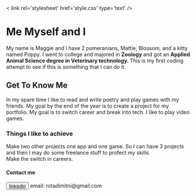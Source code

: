 <html>
    <head>
        < link rel='stylesheet' href='style.css' type='text' /> 
        <title> Welcome to coding part 1 </title>
    </head> 
    <h1> Me Myself and I </h1>
    <body>
     My name is Maggie and I have 2 pomeranians, Mattie, Blossom, and a kitty named Poppy. I went to college and majored in <strong> Zoology </strong> and got an <strong> Applied Animal Science degree in Veterinary technology. </strong>
   This is my first coding attempt to see if this is something that I can do it.
</body>
     <h2> Get To Know Me </h2>
     <p2> 
 In my spare time I like to read and write poetry and play games with my friends. My goal by the end of the year is to create a project for my portfolio. My goal is to switch career and break into tech. 
I like to play video games.
<br>
    <h3> Things I like to achieve </h3> 
    <body> 
   <p3> Make two other projects one app and one game. So I can have 3 projects and then I may do some freelance stuff to profect my skills.<br>
    Make the switch in careers. 
    <h4> Contact me </h4>
    <p4> 
    <button class="favorite styled"
        type="button">
  <a href="www.linkedin.com/in/
        margaret-frye-53346623a">linkedin</a> 
        </button>
        email: rotadimitni@gmail.com
<html>
